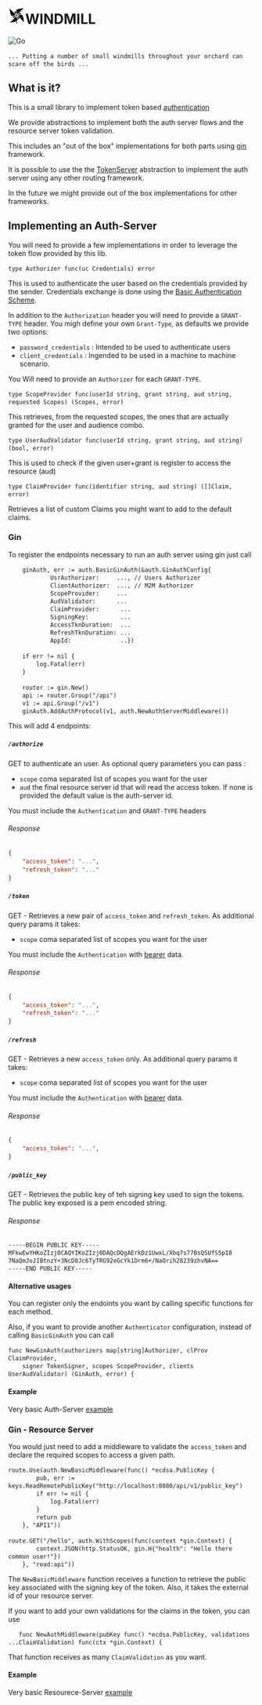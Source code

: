 # <img src="https://github.com/bryst/windmill/blob/master/.github/windmill.png" height="35"/>WINDMILL

![Go](https://github.com/bryst/windmill/workflows/Go/badge.svg?branch=master)

```text
... Putting a number of small windmills throughout your orchard can scare off the birds ...
```

## What is it?

This is a small library to implement token based [authentication](https://tools.ietf.org/html/rfc6749#page-11)

We provide abstractions to implement both the auth server flows and the resource server token validation.

This includes an "out of the box" implementations for both parts using [gin](https://github.com/gin-gonic/gin) framework.

It is possible to use the the [TokenServer](https://github.com/bryst/windmill/blob/master/pkg/auth/auth.go#L47) abstraction to implement the auth server using any other routing framework.

In the future we might provide out of the box implementations for other frameworks.

## Implementing an Auth-Server

You will need to provide a few implementations in order to leverage the token flow provided by this lib.
```
type Authorizer func(uc Credentials) error
```
This is used to authenticate the user based on the credentials provided by the sender. Credentials exchange is done using the [Basic Authentication Scheme](https://developer.mozilla.org/en-US/docs/Web/HTTP/Authentication#Basic_authentication_scheme).

In addition to the `Authorization` header you will need to provide a `GRANT-TYPE` header. You migh define your own `Grant-Type`, as defaults we provide two options:

* `password_credentials` : Intended to be used to authenticate users
* `client_credentials` : Ingended to be used in a machine to machine scenario.

You Will need to provide an `Authorizer` for each `GRANT-TYPE`. 

```
type ScopeProvider func(userId string, grant string, aud string, requested Scopes) (Scopes, error)
```
This retrieves, from the requested scopes, the ones that are actually granted for the user and audience combo.

```
type UserAudValidator func(userId string, grant string, aud string) (bool, error)
```
This is used to check if the given user+grant is register to access the resource (aud)

```
type ClaimProvider func(identifier string, aud string) ([]Claim, error)
```
Retrieves a list of custom Claims you might want to add to the default claims.

### Gin

To register the endpoints necessary to run an auth server using gin just call

```
    ginAuth, err := auth.BasicGinAuth(&auth.GinAuthConfig{
            UsrAuthorizer:     ..., // Users Authorizer
            ClientAuthorizer:  ..., // M2M Authorizer
            ScopeProvider:     ...
            AudValidator:      ...
            ClaimProvider:      ...
            SigningKey:         ...
            AccessTknDuration:  ...
            RefreshTknDuration: ...
            AppId:              ..})

	if err != nil {
		log.Fatal(err)
	}

    router := gin.New()
    api := router.Group("/api")
    v1 := api.Group("/v1")
    ginAuth.AddAuthProtocol(v1, auth.NewAuthServerMiddleware())
```

This will add 4 endpoints:

##### `/authorize` 

GET to authenticate an user. As optional query parameters you can pass :

* `scope` coma separated list of scopes you want for the user
* `aud` the final resource server id that will read the access token. If none is provided the default value is the auth-server id.

You must include the `Authentication` and `GRANT-TYPE` headers

###### Response
```json
{
    "access_token": "...",
    "refresh_token": "..."
}
```

##### `/token` 

GET - Retrieves a new pair of `access_token` and `refresh_token`. As additional query params it takes:

* `scope` coma separated list of scopes you want for the user

You must include the `Authentication` with  [bearer](https://tools.ietf.org/html/rfc6750) data. 

###### Response
```json
{
    "access_token": "...",
    "refresh_token": "..."
}
```

##### `/refresh` 

GET - Retrieves a new  `access_token` only. As additional query params it takes:

* `scope` coma separated list of scopes you want for the user

You must include the `Authentication` with  [bearer](https://tools.ietf.org/html/rfc6750) data. 

###### Response
```json
{
    "access_token": "...",
}
```

##### `/public_key` 

GET - Retrieves the public key of teh signing key used to sign the tokens. The public key exposed is a pem encoded string.

###### Response
```text
-----BEGIN PUBLIC KEY-----
MFkwEwYHKoZIzj0CAQYIKoZIzj0DAQcDQgAErkDz1UwxL/Xbq7s77BsQSUfS5pI8
7NaQmJoJIBtnzY+3NcD8Jc6TyTRG92eGcYk1Drm6+/NaOrih28239zhvNA==
-----END PUBLIC KEY-----
```
#### Alternative usages

You can register only the endoints you want by calling specific functions for each method.

Also, if you want to provide another `Authenticator` configuration, instead of calling `BasicGinAuth` you can call

```
func NewGinAuth(authorizers map[string]Authorizer, clProv ClaimProvider,
	signer TokenSigner, scopes ScopeProvider, clients UserAudValidator) (GinAuth, error) {
```
#### Example

Very basic Auth-Server [example](https://github.com/bryst/windmill/blob/master/examples/gin/auth-server/main.go#L14)

### Gin - Resource Server

You would just need to add a middleware to validate the `access_token` and declare the required scopes to access a given path.

```
route.Use(auth.NewBasicMiddleware(func() *ecdsa.PublicKey {
		pub, err := keys.ReadRemotePublicKey("http://localhost:8080/api/v1/public_key")
		if err != nil {
			log.Fatal(err)
		}
		return pub
	}, "API1"))

route.GET("/hello", auth.WithScopes(func(context *gin.Context) {
		context.JSON(http.StatusOK, gin.H{"health": "Hello there common user!"})
	}, "read:api"))
```
The `NewBasicMiddleware` function receives a function to retrieve the public key associated with the signing key of the token. Also, it takes the external id of your resource server.

If you want to add your own validations for the claims in the token, you can use

```
   func NewAuthMiddleware(pubKey func() *ecdsa.PublicKey, validations ...ClaimValidation) func(ctx *gin.Context) {
```

That function receives as many `ClaimValidation` as you want.

#### Example

Very basic Resourece-Server [example](https://github.com/bryst/windmill/blob/master/examples/gin/resource-server/main.go#L14)
